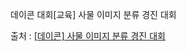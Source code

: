데이콘 대회[교육] 사물 이미지 분류 경진 대회

출처 : [[데이콘] 사물 이미지 분류 경진 대회](https://dacon.io/competitions/official/235874/overview/description)
